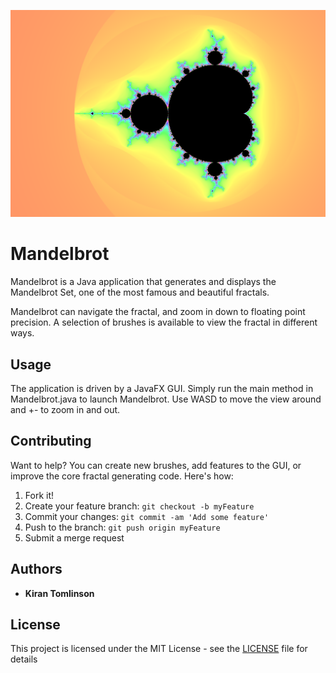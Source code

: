 ![](images/mandelbrot.png)

# Mandelbrot

Mandelbrot is a Java application that generates and displays the Mandelbrot Set,
one of the most famous and beautiful fractals. 

Mandelbrot can navigate the fractal, and zoom in down to floating point precision.
A selection of brushes is available to view the fractal in different ways.

## Usage

The application is driven by a JavaFX GUI. Simply run the main method in 
Mandelbrot.java to launch Mandelbrot. Use WASD to move the view around and +- to
zoom in and out.

## Contributing

Want to help? You can create new brushes, add features to the GUI, or improve
the core fractal generating code. Here's how:

1. Fork it!
2. Create your feature branch: `git checkout -b myFeature`
3. Commit your changes: `git commit -am 'Add some feature'`
4. Push to the branch: `git push origin myFeature`
5. Submit a merge request

## Authors

* **Kiran Tomlinson**

## License

This project is licensed under the MIT License - see the [LICENSE](LICENSE)
file for details